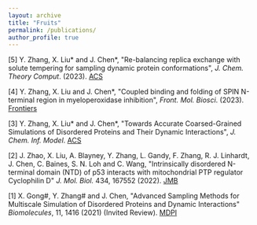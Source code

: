 ```yaml
---
layout: archive
title: "Fruits"
permalink: /publications/
author_profile: true
---
```

[5] Y. Zhang, X. Liu* and J. Chen*, "Re-balancing replica exchange with solute tempering for sampling dynamic protein conformations", <i>J. Chem. Theory Comput</i>. (2023). [ACS](https://pubs.acs.org/doi/10.1021/acs.jctc.2c01139)

[4] Y. Zhang, X. Liu and J. Chen*, "Coupled binding and folding of SPIN N-terminal region in myeloperoxidase inhibition", <i>Front. Mol. Biosci</i>. (2023). [Frontiers](https://doi.org/10.3389/fmolb.2023.1130189)

[3] Y. Zhang, X. Liu* and J. Chen*, "Towards Accurate Coarsed-Grained Simulations of Disordered Proteins and Their Dynamic Interactions", <i>J. Chem. Inf. Model</i>. [ACS](https://pubs.acs.org/doi/full/10.1021/acs.jcim.2c00974)

[2] J. Zhao, X. Liu, A. Blayney, Y. Zhang, L. Gandy, F. Zhang, R. J. Linhardt, J. Chen, C. Baines, S. N. Loh and C. Wang, "Intrinsically disordered N-terminal domain (NTD) of p53 interacts with mitochondrial PTP regulator Cyclophilin D" <i>J. Mol. Biol.</i> 434, 167552 (2022). [JMB](https://pubmed.ncbi.nlm.nih.gov/35341741/)

[1] X. Gong#, Y. Zhang# and J. Chen, "Advanced Sampling Methods for Multiscale Simulation of Disordered Proteins and Dynamic Interactions" <i>Biomolecules</i>, 11, 1416 (2021) (Invited Review). [MDPI](https://www.mdpi.com/2218-273X/11/10/1416)



